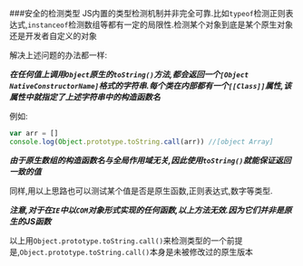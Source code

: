 ###安全的检测类型
JS内置的类型检测机制并非完全可靠.比如`typeof`检测正则表达式,`instanceof`检测数组等都有一定的局限性.检测某个对象到底是某个原生对象还是开发者自定义的对象

解决上述问题的办法都一样:

**_在任何值上调用`Object`原生的`toString()`方法,都会返回一个`[Object NativeConstructorName]`格式的字符串.每个类在内部都有一个`[[Class]]`属性,该属性中就指定了上述字符串中的构造函数名_**

例如:

```javascript
var arr = []
console.log(Object.prototype.toString.call(arr)) //[object Array]
```

**_由于原生数组的构造函数名与全局作用域无关,因此使用`toString()`就能保证返回一致的值_**

同样,用以上思路也可以测试某个值是否是原生函数,正则表达式,数字等类型.

**_注意,对于在`IE`中以`COM`对象形式实现的任何函数,以上方法无效.因为它们并非是原生的JS函数_**

以上用`Object.prototype.toString.call()`来检测类型的一个前提是,`Object.prototype.toString.call()`本身是未被修改过的原生版本
